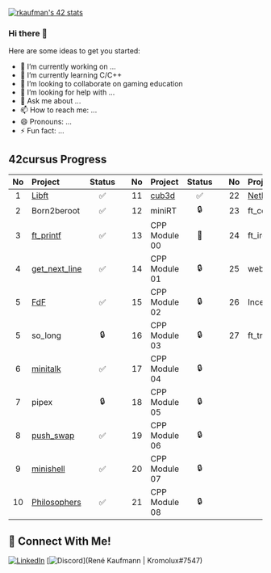 [![rkaufman's 42 stats](https://badge42.vercel.app/api/v2/cl2r6b3yn005909mln989e21s/stats?cursusId=21&coalitionId=undefined)](https://github.com/JaeSeoKim/badge42)

### Hi there 👋

Here are some ideas to get you started:

- 🔭 I’m currently working on ...
- 🌱 I’m currently learning C/C++
- 👯 I’m looking to collaborate on gaming education
- 🤔 I’m looking for help with ...
- 💬 Ask me about ...
- 📫 How to reach me: ...
- 😄 Pronouns: ...
- ⚡ Fun fact: ...

## 42cursus Progress

| No  | Project                                    | Status |   | No  | Project       | Status |   | No  | Project                        | Status |
| :-: | :----------------------------------------- | :----: | - | :-: | :------------ | :----: | - | :-: | :----------------------------- | :----: |
| 1   | [Libft](../../../42_Libft)                 | ✅     |   | 11  | [cub3d](../../../42_cub3D) | ✅     |   | 22  | [NetPractice](../../../42_NetPractice)                    | ✅      |
| 2   | Born2beroot                                | ✅     |   | 12  | miniRT        | 🔒     |   | 23  | ft_containers                  | 🔒      |
| 3   | [ft_printf](../../../42_ft_printf)         | ✅     |   | 13  | CPP Module 00 | 📝     |   | 24  | ft_irc                         | 🔒      |
| 4   | [get_next_line](../../../42_get_next_line) | ✅     |   | 14  | CPP Module 01 | 🔒     |   | 25  | webserv                        | 🔒      |
| 5   | [FdF](../../../42_fdf)                     | ✅     |   | 15  | CPP Module 02 | 🔒     |   | 26  | Inception                      | 🔒      |
| 5   | so_long                                    | 🔒    |   | 16  | CPP Module 03 | 🔒     |   | 27  | ft_transcendence               | 🔒      |
| 6   | [minitalk](../../../42_minitalk)           | ✅     |   | 17  | CPP Module 04 | 🔒     |   |     |                                |         |
| 7   | pipex                                      | 🔒     |   | 18  | CPP Module 05 | 🔒     |   |     |                                |         |
| 8   | [push_swap](../../../42_push_swap)         | ✅     |   | 19  | CPP Module 06 | 🔒     |   |     |                                |         |
| 9   | [minishell](../../../42_minishell)         | ✅     |   | 20  | CPP Module 07 | 🔒     |   |     |                                |         |
| 10  | [Philosophers](../../../42_philosophers)   | ✅     |   | 21  | CPP Module 08 | 🔒     |   |     |                                |         |

## 📱 Connect With Me!
[![LinkedIn](https://img.shields.io/badge/-LinkedIn-0e76a8?style=flat-square&logo=linkedin&logoColor=white)](https://www.linkedin.com/in/ren%C3%A9-kaufmann-14072a239/)
[![Discord](https://img.shields.io/badge/Discord-7289DA?style=flat-square&logo=discord&logoColor=white)](René Kaufmann | Kromolux#7547)
